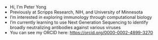 - Hi, I’m Peter Yong
- Previously at Scripps Research, NIH, and University of Minnesota
- I’m interested in exploring immunology through computational biology
- I’m currently learning to use Next Generation Sequencing to identify broadly neutralizing antibodies against various viruses
- You can see my ORCID here: https://orcid.org/0000-0002-4899-3270



<!---
peteryong98/peteryong98 is a ✨ special ✨ repository because its `README.md` (this file) appears on your GitHub profile.
You can click the Preview link to take a look at your changes.
--->
